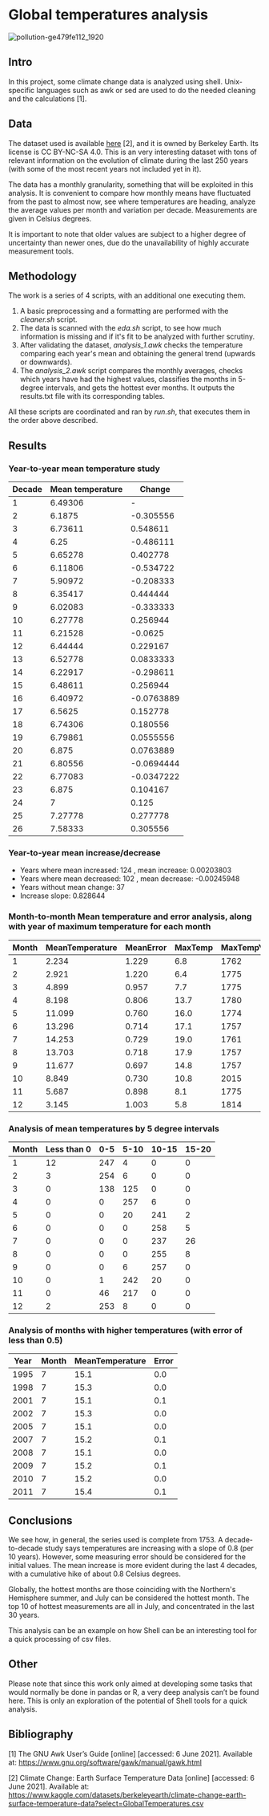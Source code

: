 # Global temperatures analysis

![pollution-ge479fe112_1920](https://user-images.githubusercontent.com/81832365/215517809-6fe64560-e1a8-4b55-820b-d1d80bcbba2a.jpg)


## Intro

In this project, some climate change data is analyzed using shell. Unix-specific languages such as awk or sed are used to do the needed cleaning and the calculations [1].

## Data

The dataset used is available [here](https://www.kaggle.com/berkeleyearth/climate-change-earth-surface-temperature-data) [2], and it is owned by Berkeley Earth. Its license is CC BY-NC-SA 4.0. This is an very interesting dataset with tons of relevant information on the evolution of climate during the last 250 years (with some of the most recent years not included yet in it). 

The data has a monthly granularity, something that will be exploited in this analysis. It is convenient to compare how monthly means have fluctuated from the past to almost now, see where temperatures are heading, analyze the average values per month and variation per decade. Measurements are given in Celsius degrees.

It is important to note that older values are subject to a higher degree of uncertainty than newer ones, due do the unavailability of highly accurate measurement tools. 

## Methodology

The work is a series of 4 scripts, with an additional one executing them.

1. A basic preprocessing and a formatting are performed with the *cleaner.sh* script.
2. The data is scanned with the *eda.sh* script, to see how much information is missing and if it's fit to be analyzed with further scrutiny.
3. After validating the dataset, *analysis_1.awk* checks the temperature comparing each year's mean and obtaining the general trend (upwards or downwards).
4. The *analysis_2.awk* script compares the monthly averages, checks which years have had the highest values, classifies the months in 5-degree intervals, and gets the hottest ever months. It outputs the results.txt file with its corresponding tables.

All these scripts are coordinated and ran by *run.sh*, that executes them in the order above described. 

## Results

### Year-to-year mean temperature study


| Decade | Mean temperature | Change       |
| ------ | ---------------- | ------------ |
| 1      | 6.49306          | -            |
| 2      | 6.1875           | -0.305556    |
| 3      | 6.73611          | 0.548611     |
| 4      | 6.25             | -0.486111    |
| 5      | 6.65278          | 0.402778     |
| 6      | 6.11806          | -0.534722    |
| 7      | 5.90972          | -0.208333    |
| 8      | 6.35417          | 0.444444     |
| 9      | 6.02083          | -0.333333    |
| 10     | 6.27778          | 0.256944     |
| 11     | 6.21528          | -0.0625      |
| 12     | 6.44444          | 0.229167     |
| 13     | 6.52778          | 0.0833333    |
| 14     | 6.22917          | -0.298611    |
| 15     | 6.48611          | 0.256944     |
| 16     | 6.40972          | -0.0763889   |
| 17     | 6.5625           | 0.152778     |
| 18     | 6.74306          | 0.180556     |
| 19     | 6.79861          | 0.0555556    |
| 20     | 6.875            | 0.0763889    |
| 21     | 6.80556          | -0.0694444   |
| 22     | 6.77083          | -0.0347222   |
| 23     | 6.875            | 0.104167     |
| 24     | 7                | 0.125        |
| 25     | 7.27778          | 0.277778     |
| 26     | 7.58333          | 0.305556     |
 
### Year-to-year mean increase/decrease
 
+ Years where mean increased: 124 , mean increase: 0.00203803
+ Years where mean decreased: 102 , mean decrease: -0.00245948
+ Years without mean change: 37
+ Increase slope: 0.828644
 
### Month-to-month Mean temperature and error analysis, along with year of maximum temperature for each month
 
| Month | MeanTemperature | MeanError | MaxTemp | MaxTempYear| MaxError |
| ----- | ----------------| --------- | ------- | -----------| -------- |
|     1 |           2.234 |     1.229 |     6.8 |       1762 |      3.7 |
|     2 |           2.921 |     1.220 |     6.4 |       1775 |      3.1 |
|     3 |           4.899 |     0.957 |     7.7 |       1775 |      2.3 |
|     4 |           8.198 |     0.806 |    13.7 |       1780 |      3.0 |
|     5 |          11.099 |     0.760 |    16.0 |       1774 |      2.5 |
|     6 |          13.296 |     0.714 |    17.1 |       1757 |      4.5 |
|     7 |          14.253 |     0.729 |    19.0 |       1761 |      2.6 |
|     8 |          13.703 |     0.718 |    17.9 |       1757 |      4.0 |
|     9 |          11.677 |     0.697 |    14.8 |       1757 |      3.1 |
|    10 |           8.849 |     0.730 |    10.8 |       2015 |      0.1 |
|    11 |           5.687 |     0.898 |     8.1 |       1775 |      4.5 |
|    12 |           3.145 |     1.003 |     5.8 |       1814 |      4.2 |
 
### Analysis of mean temperatures by 5 degree intervals
 
| Month | Less than 0 | 0-5 | 5-10 | 10-15 | 15-20 |
| ----- | ---------- | --- | ---- | ----- | ----- |
|     1 |         12 | 247 |    4 |     0 |     0 |
|     2 |          3 | 254 |    6 |     0 |     0 |
|     3 |          0 | 138 |  125 |     0 |     0 |
|     4 |          0 |   0 |  257 |     6 |     0 |
|     5 |          0 |   0 |   20 |   241 |     2 |
|     6 |          0 |   0 |    0 |   258 |     5 |
|     7 |          0 |   0 |    0 |   237 |    26 |
|     8 |          0 |   0 |    0 |   255 |     8 |
|     9 |          0 |   0 |    6 |   257 |     0 |
|    10 |          0 |   1 |  242 |    20 |     0 |
|    11 |          0 |  46 |  217 |     0 |     0 |
|    12 |          2 | 253 |    8 |     0 |     0 |
 

### Analysis of months with higher temperatures (with error of less than 0.5)

 
|  Year | Month | MeanTemperature | Error |
| ----- | ----- | --------------- | ----- |
| 1995 |     7 |            15.1 |   0.0 |
| 1998 |     7 |            15.3 |   0.0 |
| 2001 |     7 |            15.1 |   0.1 |
| 2002 |     7 |            15.3 |   0.0 |
| 2005 |     7 |            15.1 |   0.0 |
| 2007 |     7 |            15.2 |   0.1 |
| 2008 |     7 |            15.1 |   0.0 |
| 2009 |     7 |            15.2 |   0.1 |
| 2010 |     7 |            15.2 |   0.0 |
| 2011 |     7 |            15.4 |   0.1 |

## Conclusions

We see how, in general, the series used is complete from 1753. A decade-to-decade study says temperatures are increasing with a slope of 0.8 (per 10 years). However, some measuring error should be considered for the initial values. The mean increase is more evident during the last 4 decades, with a cumulative hike of about 0.8 Celsius degrees.

Globally, the hottest months are those coinciding with the Northern's Hemisphere summer, and July can be considered the hottest month. The top 10 of hottest measurements are all in July, and concentrated in the last 30 years.

This analysis can be an example on how Shell can be an interesting tool for a quick processing of csv files.

## Other

Please note that since this work only aimed at developing some tasks that would normally be done in pandas or R, a very deep analysis can’t be found here. This is only an exploration of the potential of Shell tools for a quick analysis.

## Bibliography

[1] The GNU Awk User’s Guide [online] [accessed: 6 June 2021]. Available at: https://www.gnu.org/software/gawk/manual/gawk.html

[2] Climate Change: Earth Surface Temperature Data [online] [accessed: 6 June 2021]. Available at: https://www.kaggle.com/datasets/berkeleyearth/climate-change-earth-surface-temperature-data?select=GlobalTemperatures.csv
